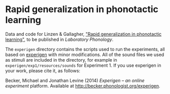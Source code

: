 # Rapid generalization in phonotactic learning
Data and code for Linzen &amp; Gallagher, ["Rapid generalization in phonotactic learning"](http://ling.auf.net/lingbuzz/002656), to be published in *Laboratory Phonology*.

The `experigen` directory contains the scripts used to run the experiments, all based on [experigen](https://github.com/tlozoot/experigen) with minor modifications. All of the sound files we used as stimuli are included in the directory, for example in `experigen/exp1/resources/sounds` for Experiment 1. If you use experigen in your work, please cite it, as follows:

Becker, Michael and Jonathan Levine (2014) *Experigen – an online experiment*
platform. Available at http://becker.phonologist.org/experigen.
